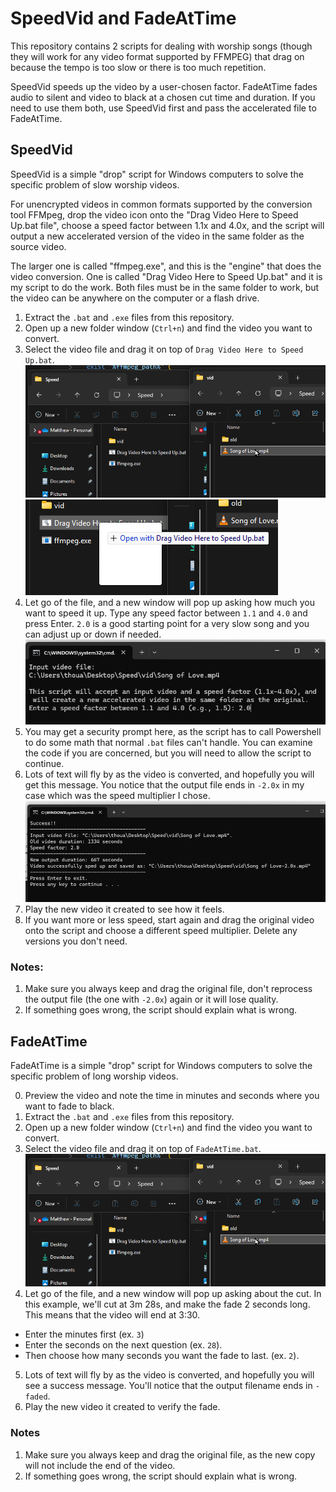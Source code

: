 # SpeedVid and FadeAtTime

This repository contains 2 scripts for dealing with worship songs (though they will work for any video format supported by FFMPEG) that drag on because the tempo is too slow or there is too much repetition.

SpeedVid speeds up the video by a user-chosen factor. FadeAtTime fades audio to silent and video to black at a chosen cut time and duration. If you need to use them both, use SpeedVid first and pass the accelerated file to FadeAtTime.

## SpeedVid

SpeedVid is a simple "drop" script for Windows computers to solve the specific problem of slow worship videos. 

For unencrypted videos in common formats supported by the conversion tool FFMpeg, drop the video icon onto the "Drag Video Here to Speed Up.bat file", choose a speed factor between 1.1x and 4.0x, and the script will output a new accelerated version of the video in the same folder as the source video.

The larger one is called "ffmpeg.exe", and this is the "engine" that does the video conversion.
One is called  "Drag Video Here to Speed Up.bat" and it is my script to do the work. Both files must be in the same folder to work, but the video can be anywhere on the computer or a flash drive.

1. Extract the `.bat` and `.exe` files from this repository.
2. Open up a new folder window (`Ctrl+n`) and find the video you want to convert.
3. Select the video file and drag it on top of `Drag Video Here to Speed Up.bat`.
![Selecting a file](/img/select.png)
![Dragging and dropping the video on the script.](/img/drop.png)
4. Let go of the file, and a new window will pop up asking how much you want to speed it up. Type any speed factor between `1.1` and `4.0` and press Enter. `2.0` is a good starting point for a very slow song and you can adjust up or down if needed.
![Choosing a speed factor.](/img/Input.png)
5. You may get a security prompt here, as the script has to call Powershell to do some math that normal `.bat` files can't handle. You can examine the code if you are concerned, but you will need to allow the script to continue. 
6. Lots of text will fly by as the video is converted, and hopefully you will get this message. You notice that the output file ends in `-2.0x` in my case which was the speed multiplier I chose.
![Success](/img/output.png)
7. Play the new video it created to see how it feels. 
8. If you want more or less speed, start again and drag the original video onto the script and choose a different speed multiplier. Delete any versions you don't need. 
### Notes:
1. Make sure you always keep and drag the original file, don't reprocess the output file (the one with `-2.0x`) again or it will lose quality.  
2. If something goes wrong, the script should explain what is wrong.

## FadeAtTime 

FadeAtTime is a simple "drop" script for Windows computers to solve the specific problem of long worship videos.

0. Preview the video and note the time in minutes and seconds where you want to fade to black.
1. Extract the `.bat` and `.exe` files from this repository.
2. Open up a new folder window (`Ctrl+n`) and find the video you want to convert.
3. Select the video file and drag it on top of `FadeAtTime.bat`.
![Selecting a file](/img/select.png)
4. Let go of the file, and a new window will pop up asking about the cut. In this example, we'll cut at 3m 28s, and make the fade 2 seconds long. This means that the video will end at 3:30.
  - Enter the minutes first (ex. `3`)
  - Enter the seconds on the next question (ex. `28`).
  - Then choose how many seconds you want the fade to last. (ex. `2`).
5. Lots of text will fly by as the video is converted, and hopefully you will see a success message. You'll notice that the output filename ends in `-faded`.
6. Play the new video it created to verify the fade. 

### Notes
1. Make sure you always keep and drag the original file, as the new copy will not include the end of the video.  
2. If something goes wrong, the script should explain what is wrong.